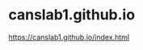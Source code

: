 # canslab1.github.io
https://canslab1.github.io/index.html
<?php
    header(“HTTP/1.1 301 Moved Permanently”);
    header(“Location: https://canslab1.github.io/index.html”);
?>
